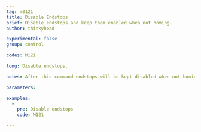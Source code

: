 ```yaml
---
tag: m0121
title: Disable Endstops
brief: Disable endstops and keep them enabled when not homing.
author: thinkyhead

experimental: false
group: control

codes: M121

long: Disable endstops.

notes: After this command endstops will be kept disabled when not homing. This may have side-effects if using `SD_ABORT_ON_ENDSTOP_HIT`.

parameters:

examples:
  -
    pre: Disable endstops
    code: M121

---
```

